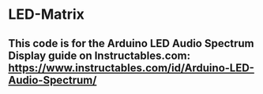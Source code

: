 # LED-Matrix
## This code is for the Arduino LED Audio Spectrum Display guide on Instructables.com: https://www.instructables.com/id/Arduino-LED-Audio-Spectrum/
